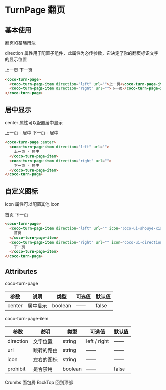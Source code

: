 # TurnPage 翻页

## 基本使用

翻页的基础用法

direction 属性用于配置子组件，此属性为必传参数，它决定了你的翻页标识文字的显示位置

<coco-turn-page>
  <coco-turn-page-item direction="left" url="">上一页</coco-turn-page-item>
  <coco-turn-page-item direction="right" url="">下一页</coco-turn-page-item>
</coco-turn-page>

```html
<coco-turn-page>
  <coco-turn-page-item direction="left" url="">上一页</coco-turn-page-item>
  <coco-turn-page-item direction="right" url="">下一页</coco-turn-page-item>
</coco-turn-page>
```

## 居中显示

center 属性可以配置居中显示

<coco-turn-page center>
  <coco-turn-page-item direction="left" url="">
    上一页 - 居中
  </coco-turn-page-item>
  <coco-turn-page-item direction="right" url="">
    下一页 - 居中
  </coco-turn-page-item>
</coco-turn-page>

```html
<coco-turn-page center>
  <coco-turn-page-item direction="left" url="">
    上一页 - 居中
  </coco-turn-page-item>
  <coco-turn-page-item direction="right" url="">
    下一页 - 居中
  </coco-turn-page-item>
</coco-turn-page>
```

## 自定义图标

icon 属性可以配置其他 icon

<coco-turn-page>
  <coco-turn-page-item direction="left" url="" icon="coco-ui-shouye-xianxing">
  首页
  </coco-turn-page-item>
  <coco-turn-page-item direction="right" url="" icon="coco-ui-direction-right">
  下一页
  </coco-turn-page-item>
</coco-turn-page>

```html
<coco-turn-page>
  <coco-turn-page-item direction="left" url="" icon="coco-ui-shouye-xianxing">
    首页
  </coco-turn-page-item>
  <coco-turn-page-item direction="right" url="" icon="coco-ui-direction-right">
    下一页
  </coco-turn-page-item>
</coco-turn-page>
```

## Attributes

coco-turn-page

| 参数   | 说明     | 类型    | 可选值 | 默认值 |
| ------ | -------- | ------- | ------ | ------ |
| center | 居中显示 | boolean | ——     | false  |

coco-turn-page-item

| 参数      | 说明       | 类型    | 可选值       | 默认值 |
| --------- | ---------- | ------- | ------------ | ------ |
| direction | 文字位置   | string  | left / right | ——     |
| url       | 跳转的路由 | string  | ——           | ——     |
| icon      | 左右的图标 | string  | ——           | ——     |
| prohibit  | 是否禁用   | boolean | ——           | false  |

<coco-turn-page style="margin: 50px 0">
  <coco-turn-page-item direction="left" url="/component/crumbs">
    Crumbs 面包屑
  </coco-turn-page-item>
  <coco-turn-page-item direction="right" url="/component/backtop">
    BackTop 回到顶部
  </coco-turn-page-item>
</coco-turn-page>
